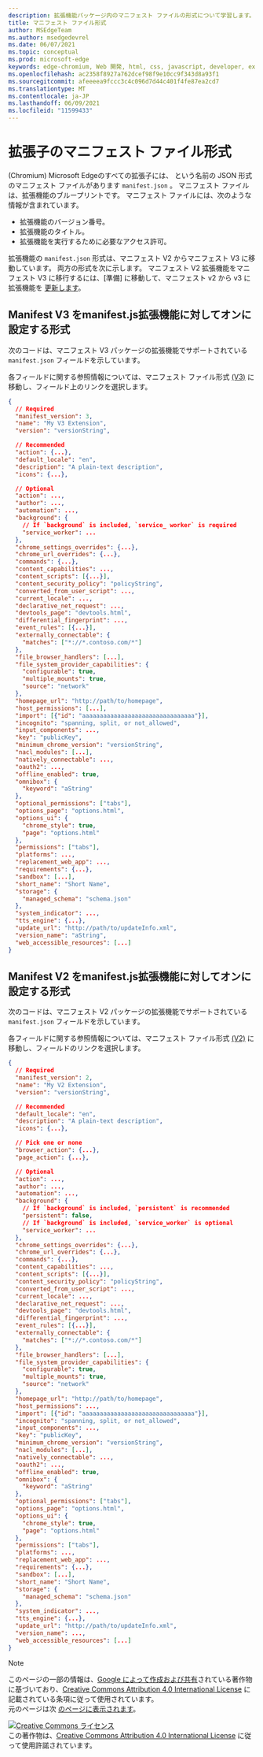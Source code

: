 ```yaml
---
description: 拡張機能パッケージ内のマニフェスト ファイルの形式について学習します。
title: マニフェスト ファイル形式
author: MSEdgeTeam
ms.author: msedgedevrel
ms.date: 06/07/2021
ms.topic: conceptual
ms.prod: microsoft-edge
keywords: edge-chromium, Web 開発, html, css, javascript, developer, extensions, mv2, mv3, manifest
ms.openlocfilehash: ac2358f8927a762dcef98f9e10cc9f343d8a93f1
ms.sourcegitcommit: afeeeea9fccc3c4c096d7d44c401f4fe87ea2cd7
ms.translationtype: MT
ms.contentlocale: ja-JP
ms.lasthandoff: 06/09/2021
ms.locfileid: "11599433"
---
```

# <a name="manifest-file-format-for-extensions"></a>拡張子のマニフェスト ファイル形式

(Chromium) Microsoft Edgeのすべての拡張子には、 という名前の JSON 形式のマニフェスト ファイルがあります `manifest.json` 。  マニフェスト ファイルは、拡張機能のブループリントです。  マニフェスト ファイルには、次のような情報が含まれています。

*  拡張機能のバージョン番号。
*  拡張機能のタイトル。
*  拡張機能を実行するために必要なアクセス許可。

拡張機能の `manifest.json` 形式は、マニフェスト V2 からマニフェスト V3 に移動しています。  両方の形式を次に示します。  マニフェスト V2 拡張機能をマニフェスト V3 に移行するには、[準備] に移動して、マニフェスト v2 から v3 に拡張機能を [更新します][MigrateToMV3]。


## <a name="format-of-manifestjson-for-extensions-using-manifest-v3"></a>Manifest V3 をmanifest\.js拡張機能に対してオンに設定する形式

次のコードは、マニフェスト V3 パッケージの拡張機能でサポートされている `manifest.json` フィールドを示しています。

各フィールドに関する参照情報については、マニフェスト ファイル形式 [(V3)][ChromeDeveloperDocsExtensionsMv3Manifest] に移動し、フィールド上のリンクを選択します。

```json
{
  // Required
  "manifest_version": 3,
  "name": "My V3 Extension",
  "version": "versionString",

  // Recommended
  "action": {...},
  "default_locale": "en",
  "description": "A plain-text description",
  "icons": {...},

  // Optional
  "action": ...,
  "author": ...,
  "automation": ...,
  "background": {
    // If `background` is included, `service_ worker` is required
    "service_worker": ...
  },
  "chrome_settings_overrides": {...},
  "chrome_url_overrides": {...},
  "commands": {...},
  "content_capabilities": ...,
  "content_scripts": [{...}],
  "content_security_policy": "policyString",
  "converted_from_user_script": ...,
  "current_locale": ...,
  "declarative_net_request": ...,
  "devtools_page": "devtools.html",
  "differential_fingerprint": ...,
  "event_rules": [{...}],
  "externally_connectable": {
    "matches": ["*://*.contoso.com/*"]
  },
  "file_browser_handlers": [...],
  "file_system_provider_capabilities": {
    "configurable": true,
    "multiple_mounts": true,
    "source": "network"
  },
  "homepage_url": "http://path/to/homepage",
  "host_permissions": [...],
  "import": [{"id": "aaaaaaaaaaaaaaaaaaaaaaaaaaaaaaaa"}],
  "incognito": "spanning, split, or not_allowed",
  "input_components": ...,
  "key": "publicKey",
  "minimum_chrome_version": "versionString",
  "nacl_modules": [...],
  "natively_connectable": ...,
  "oauth2": ...,
  "offline_enabled": true,
  "omnibox": {
    "keyword": "aString"
  },
  "optional_permissions": ["tabs"],
  "options_page": "options.html",
  "options_ui": {
    "chrome_style": true,
    "page": "options.html"
  },
  "permissions": ["tabs"],
  "platforms": ...,
  "replacement_web_app": ...,
  "requirements": {...},
  "sandbox": [...],
  "short_name": "Short Name",
  "storage": {
    "managed_schema": "schema.json"
  },
  "system_indicator": ...,
  "tts_engine": {...},
  "update_url": "http://path/to/updateInfo.xml",
  "version_name": "aString",
  "web_accessible_resources": [...]
}
```

## <a name="format-of-manifestjson-for-extensions-using-manifest-v2"></a>Manifest V2 をmanifest\.js拡張機能に対してオンに設定する形式

次のコードは、マニフェスト V2 パッケージの拡張機能でサポートされている `manifest.json` フィールドを示しています。

各フィールドに関する参照情報については、マニフェスト ファイル形式 [(V2)][ChromeDeveloperDocsExtensionsMv2Manifest] に移動し、フィールドのリンクを選択します。

```json
{
  // Required
  "manifest_version": 2,
  "name": "My V2 Extension",
  "version": "versionString",

  // Recommended
  "default_locale": "en",
  "description": "A plain-text description",
  "icons": {...},

  // Pick one or none
  "browser_action": {...},
  "page_action": {...},

  // Optional
  "action": ...,
  "author": ...,
  "automation": ...,
  "background": {
    // If `background` is included, `persistent` is recommended
    "persistent": false,
    // If `background` is included, `service_worker` is optional
    "service_worker": ...
  },
  "chrome_settings_overrides": {...},
  "chrome_url_overrides": {...},
  "commands": {...},
  "content_capabilities": ...,
  "content_scripts": [{...}],
  "content_security_policy": "policyString",
  "converted_from_user_script": ...,
  "current_locale": ...,
  "declarative_net_request": ...,
  "devtools_page": "devtools.html",
  "differential_fingerprint": ...,
  "event_rules": [{...}],
  "externally_connectable": {
    "matches": ["*://*.contoso.com/*"]
  },
  "file_browser_handlers": [...],
  "file_system_provider_capabilities": {
    "configurable": true,
    "multiple_mounts": true,
    "source": "network"
  },
  "homepage_url": "http://path/to/homepage",
  "host_permissions": ...,
  "import": [{"id": "aaaaaaaaaaaaaaaaaaaaaaaaaaaaaaaa"}],
  "incognito": "spanning, split, or not_allowed",
  "input_components": ...,
  "key": "publicKey",
  "minimum_chrome_version": "versionString",
  "nacl_modules": [...],
  "natively_connectable": ...,
  "oauth2": ...,
  "offline_enabled": true,
  "omnibox": {
    "keyword": "aString"
  },
  "optional_permissions": ["tabs"],
  "options_page": "options.html",
  "options_ui": {
    "chrome_style": true,
    "page": "options.html"
  },
  "permissions": ["tabs"],
  "platforms": ...,
  "replacement_web_app": ...,
  "requirements": {...},
  "sandbox": [...],
  "short_name": "Short Name",
  "storage": {
    "managed_schema": "schema.json"
  },
  "system_indicator": ...,
  "tts_engine": {...},
  "update_url": "http://path/to/updateInfo.xml",
  "version_name": ...,
  "web_accessible_resources": [...]
}
```

> [!NOTE]
> このページの一部の情報は、[Google によって作成および共有][GoogleSitePolicies]されている著作物に基づいており、[Creative Commons Attribution 4.0 International License][CCA4IL] に記載されている条項に従って使用されています。  
> 元のページは次 [のページに表示されます](https://developer.chrome.com/docs/extensions/mv3/manifest/)。  

[![Creative Commons ライセンス][CCby4Image]][CCA4IL]  
この著作物は、[Creative Commons Attribution 4.0 International License][CCA4IL] に従って使用許諾されています。  

[CCA4IL]: https://creativecommons.org/licenses/by/4.0  
[CCby4Image]: https://i.creativecommons.org/l/by/4.0/88x31.png  
[GoogleSitePolicies]: https://developers.google.com/terms/site-policies


<!-- links -->
[MigrateToMV3]: ../developer-guide/migrate-your-extension-from-manifest-v2-to-v3.md "マニフェスト v2 から v3 に拡張機能を更新する準備を|Microsoft Docs"

[ChromeDeveloperDocsExtensionsMv3Manifest]: https://developer.chrome.com/docs/extensions/mv3/manifest "マニフェスト ファイル形式 (V3) |Chrome 開発者"
[ChromeDeveloperDocsExtensionsMv2Manifest]: https://developer.chrome.com/docs/extensions/mv2/manifest "マニフェスト ファイル形式 (V2) |Chrome 開発者"
